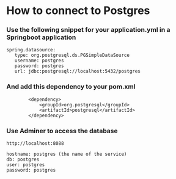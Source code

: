 # How to connect to Postgres

### Use the following snippet for your application.yml in a Springboot application
```
spring.datasource:
   type: org.postgresql.ds.PGSimpleDataSource
   username: postgres
   password: postgres
   url: jdbc:postgresql://localhost:5432/postgres
```
### And add this dependency to your pom.xml
```
		<dependency>
			<groupId>org.postgresql</groupId>
			<artifactId>postgresql</artifactId>
		</dependency>
```

### Use Adminer to access the database
    http://localhost:8088

    hostname: postgres (the name of the service)
    db: postgres
    user: postgres
    password: postgres
